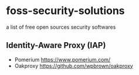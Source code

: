 # foss-security-solutions
a list of free open sources security softwares

## Identity-Aware Proxy (IAP)
- Pomerium https://www.pomerium.com/
- Oakproxy https://github.com/wpbrown/oakproxy
